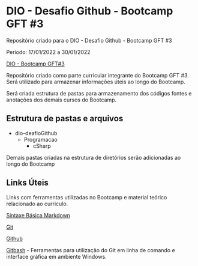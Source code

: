 # DIO - Desafio Github - Bootcamp GFT #3

Repositório criado para o DIO - Desafio Github - Bootcamp GFT #3

Período: 17/01/2022 a 30/01/2022

[DIO - Bootcamp GFT#3](https://web.dio.me/track/gft-start-3-net?tab=path)



Repositório criado como parte curricular integrante do Bootcamp GFT #3. Será utilizado para armazenar informações úteis ao longo do Bootcamp.



Será criada estrutura de pastas para armazenamento dos códigos fontes e anotações dos demais cursos do Bootcamp.



## Estrutura de pastas e arquivos

- dio-deafioGithub
  - Programacao
    - cSharp



Demais pastas criadas na estrutura de diretórios serão adicionadas ao longo do Bootcamp

## Links Úteis

Links com ferramentas utilizadas no Bootcamp e material teórico relacionado ao curriculo.

[Sintaxe Básica Markdown](https://www.markdownguide.org/)

[Git](https://git-scm.com/)

[Github](https://github.com)

[Gitbash](https://gitforwindows.org/) - Ferramentas para utilização do Git em linha de comando e interface gráfica em ambiente Windows.







